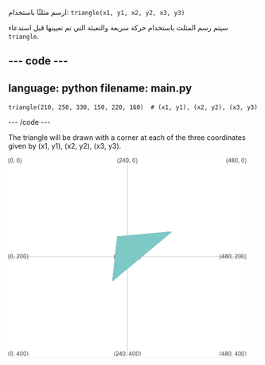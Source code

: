 ارسم مثلثًا باستخدام: `triangle(x1, y1, x2, y2, x3, y3)`

سيتم رسم المثلث باستخدام حركة سريعة والتعبئة التي تم تعيينها قبل استدعاء `triangle`.

--- code ---
---
language: python
filename: main.py
---

    triangle(210, 250, 330, 150, 220, 160)  # (x1, y1), (x2, y2), (x3, y3)

--- /code ---

The triangle will be drawn with a corner at each of the three coordinates given by (x1, y1), (x2, y2), (x3, y3).

![The output area showing a triangle with corners at the coordinates from the code.](images/example.png)
